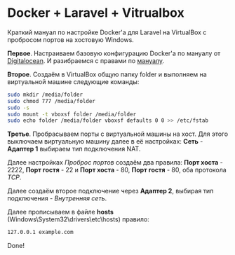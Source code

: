 # Docker + Laravel + Vitrualbox

Краткий мануал по настройке Docker'a для Laravel на VirtualBox с пробросом портов на хостовую Windows. 

**Первое**. Настраиваем базовую конфигурацию Docker'a по мануалу от [Digitalocean](https://www.digitalocean.com/community/tutorials/how-to-set-up-laravel-nginx-and-mysql-with-docker-compose). И разибраемся с правами по [мануалу](https://docs.docker.com/engine/install/linux-postinstall/).

**Второе**. Создаём в VirtualBox общую папку folder и выполняем на виртуальной машине следующие команды: 

```sh
sudo mkdir /media/folder
sudo chmod 777 /media/folder
sudo -s
sudo mount -t vboxsf folder /media/folder
sudo echo folder /media/folder vboxsf defaults 0 0 >> /etc/fstab 
```

**Третье**. Пробрасываем порты с виртуальной машины на хост. Для этого выключаем виртуальную машину далее в её настройках: **Сеть** - **Адаптер 1** выбираем тип подключения NAT.

Далее настройках *Проброс портов* создаём два правила: **Порт хоста** - 2222, **Порт гостя** - 22 и **Порт хоста** - 80, **Порт гостя** - 80, оба протокола *TCP*.

Далее создаём второе подключение через **Адаптер 2**, выбирая тип подключения - *Внутренняя сеть*.

Далее прописываем в файле **hosts** (Windows\System32\drivers\etc\hosts) правило:

```sh
127.0.0.1 example.com
```

Done!